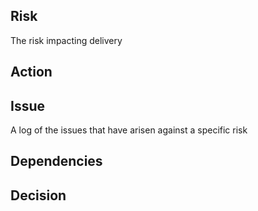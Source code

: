 ## Risk
The risk impacting delivery

## Action


## Issue
A log of the issues that have arisen against a specific risk

## Dependencies


## Decision